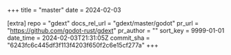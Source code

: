 +++
title = "master"
date = 2024-02-03

[extra]
repo = "gdext"
docs_rel_url = "gdext/master/godot"
pr_url = "https://github.com/godot-rust/gdext"
pr_author = ""
sort_key = 9999-01-01
date_time = 2024-02-03T21:31:05Z
commit_sha = "6243fc6c445df3f113f4203f650f2c6e15cf277a"
+++


